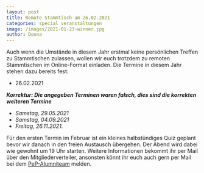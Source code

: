 ```yaml
---
layout: post
title: Remote Stammtisch am 26.02.2021
categories: special veranstaltungen
image: /images/2021-01-23-winner.jpg
author: Donna
---
```


Auch wenn die Umstände in diesem Jahr erstmal keine persönlichen Treffen zu Stammtischen zulassen, wollen wir euch trotzdem zu remoten Stammtischen im Online-Format einladen. Die Termine in diesem Jahr stehen dazu bereits fest:

- 26.02.2021

***Korrektur: Die angegeben Terminen waren falsch, dies sind die korrekten weiteren Termine***
- *Samstag, 29.05.2021* 
- *Samstag, 04.09.2021* 
- *Freitag, 26.11.2021*.
  
Für den ersten Termin im Februar ist ein kleines halbstündiges Quiz geplant bevor wir danach in den freien Austausch übergehen. Der Abend wird dabei wie gewohnt um 19 Uhr starten.
Weitere Informationen bekommt ihr per Mail über den Mitgliederverteiler, ansonsten könnt ihr euch auch gern per Mail bei dem [PeP-Alumniteam](mailto:alumniarbeit@pep-dortmund.org) melden.
